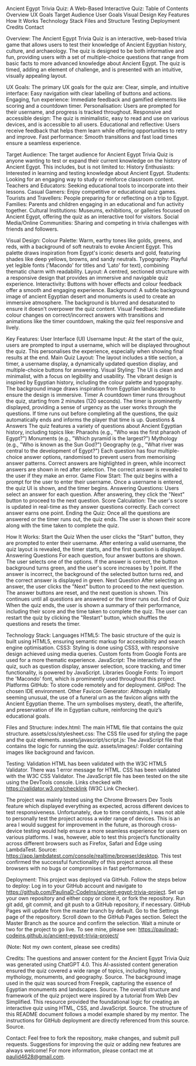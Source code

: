 Ancient Egypt Trivia Quiz: A Web-Based Interactive Quiz:
Table of Contents
Overview
UX Goals
Target Audience
User Goals
Visual Design
Key Features
How It Works
Technology Stack
Files and Structure
Testing
Deployment
Credits
Contact

Overview:
The Ancient Egypt Trivia Quiz is an interactive, web-based trivia game that allows users to test their knowledge of Ancient Egyptian history, culture, and archaeology. The quiz is designed to be both informative and fun, providing users with a set of multiple-choice questions that range from basic facts to more advanced knowledge about Ancient Egypt. The quiz is timed, adding an element of challenge, and is presented with an intuitive, visually appealing layout.

UX Goals:
The primary UX goals for the quiz are:
Clear, simple, and intuitive interface: Easy navigation with clear labelling of buttons and actions.
Engaging, fun experience: Immediate feedback and gamified elements like scoring and a countdown timer.
Personalisation: Users are prompted for their username, and progress is tracked throughout.
Responsive and accessible design: The quiz is minimalistic, easy to read and use on various devices, and is accessible to all users.
Educational and reflective: Users receive feedback that helps them learn while offering opportunities to retry and improve.
Fast performance: Smooth transitions and fast load times ensure a seamless experience.

Target Audience:
The target audience for Ancient Egypt Trivia Quiz is anyone wanting to test or expand their current knowledge on the history of Ancient Egypt. This includes, but is not limited to:
History Enthusiasts: Interested in learning and testing knowledge about Ancient Egypt.
Students: Looking for an engaging way to study or reinforce classroom content.
Teachers and Educators: Seeking educational tools to incorporate into their lessons.
Casual Gamers: Enjoy competitive or educational quiz games.
Tourists and Travellers: People preparing for or reflecting on a trip to Egypt.
Families: Parents and children engaging in an educational and fun activity together.
Cultural Institutions: Museums, exhibitions, or galleries focused on Ancient Egypt, offering the quiz as an interactive tool for visitors.
Social Media/Online Communities: Sharing and competing in trivia challenges with friends and followers.

Visual Design:
Colour Palette: Warm, earthy tones like golds, greens, and reds, with a background of soft neutrals to evoke Ancient Egypt. This palette draws inspiration from Egypt's iconic deserts and gold, featuring shades like deep yellows, browns, and sandy neutrals.
Typography: Playful yet legible fonts ('Macondo' for titles and 'Lato' for text), combining thematic charm with readability.
Layout: A centred, sectioned structure with a responsive design that provides an immersive and navigable quiz experience.
Interactivity: Buttons with hover effects and colour feedback offer a smooth and engaging experience.
Background: A subtle background image of ancient Egyptian desert and monuments is used to create an immersive atmosphere. The background is blurred and desaturated to ensure it doesn't overpower the quiz content.
Visual Feedback: Immediate colour changes on correct/incorrect answers with transitions and animations like the timer countdown, making the quiz feel responsive and lively.

Key Features:
User Interface (UI)
Username Input: At the start of the quiz, users are prompted to input a username, which will be displayed throughout the quiz. This personalises the experience, especially when showing final results at the end.
Main Quiz Layout: The layout includes a title section, a timer, a username display, a dynamically updated question display, and multiple-choice buttons for answering.
Visual Styling: The UI is clean and minimalist, with a focus on legibility and usability. The vibrant design is inspired by Egyptian history, including the colour palette and typography. The background image draws inspiration from Egyptian landscapes to ensure the design is immersive.
Timer
A countdown timer runs throughout the quiz, starting from 2 minutes (120 seconds). The timer is prominently displayed, providing a sense of urgency as the user works through the questions.
If time runs out before completing all the questions, the quiz automatically ends and informs the player that time is up.
Questions & Answers
The quiz features a variety of questions about Ancient Egyptian history, including topics like:
Pharaohs (e.g., "Who was the first pharaoh of Egypt?")
Monuments (e.g., "Which pyramid is the largest?")
Mythology (e.g., "Who is known as the Sun God?")
Geography (e.g., "What river was central to the development of Egypt?")
Each question has four multiple-choice answer options, randomised to prevent users from memorising answer patterns.
Correct answers are highlighted in green, while incorrect answers are shown in red after selection. The correct answer is revealed to the user if they make an error.
Game Flow
Start: The quiz begins with a prompt for the user to enter their username. Once a username is entered, the quiz UI is shown, and the timer begins.
Answering Questions: Users select an answer for each question. After answering, they click the "Next" button to proceed to the next question.
Score Calculation: The user's score is updated in real-time as they answer questions correctly. Each correct answer earns one point.
Ending the Quiz: Once all the questions are answered or the timer runs out, the quiz ends. The user is shown their score along with the time taken to complete the quiz.

How It Works:
Start the Quiz
When the user clicks the "Start" button, they are prompted to enter their username.
After entering a valid username, the quiz layout is revealed, the timer starts, and the first question is displayed.
Answering Questions
For each question, four answer buttons are shown. The user selects one of the options.
If the answer is correct, the button background turns green, and the user's score increases by 1 point.
If the answer is incorrect, the background of the selected button turns red, and the correct answer is displayed in green.
Next Question
After selecting an answer, the user clicks the "Next" button to proceed to the next question. The answer buttons are reset, and the next question is shown.
This continues until all questions are answered or the timer runs out.
End of Quiz
When the quiz ends, the user is shown a summary of their performance, including their score and the time taken to complete the quiz.
The user can restart the quiz by clicking the "Restart" button, which shuffles the questions and resets the timer.

Technology Stack:
Languages
HTML5: The basic structure of the quiz is built using HTML5, ensuring semantic markup for accessibility and search engine optimisation.
CSS3: Styling is done using CSS3, with responsive design achieved using media queries. Custom fonts from Google Fonts are used for a more thematic experience.
JavaScript: The interactivity of the quiz, such as question display, answer selection, score tracking, and timer functionality, is powered by JavaScript.
Libraries
Google Fonts: To import the 'Macondo' font, which is prominently used throughout this project.
Platforms
GitHub: To store code remotely and for deployment.
GitPod: The chosen IDE environment.
Other
Favicon Generator: Although initially seeming unusual, the use of a funeral urn as the favicon aligns with the Ancient Egyptian theme. The urn symbolises mystery, death, the afterlife, and preservation of life in Egyptian culture, reinforcing the quiz’s educational goals.

Files and Structure:
index.html: The main HTML file that contains the quiz structure.
assets/css/stylesheet.css: The CSS file used for styling the page and the quiz elements.
assets/javascript/script.js: The JavaScript file that contains the logic for running the quiz.
assets/images/: Folder containing images like background and favicon.

Testing:
Validation
HTML has been validated with the W3C HTML5 Validator.
There was 1 error message for HTML.
CSS has been validated with the W3C CSS Validator.
The JavaScript file has been tested on the site using the DevTools console.
Links checked with https://validator.w3.org/checklink (W3C Link Checker).

The project was mainly tested using the Chrome Browsers Dev Tools feature which displayed everything as expected, across different devices to test responsiveness. Unfortunately, due to time constraints, I was not able to personally test the project across a wider range of devices. This is an area I would suggest for improvement in the future, as thorough cross-device testing would help ensure a more seamless experience for users on various platforms. I was, however, able to test this project’s functionality across different browsers such as Firefox, Safari and Edge using LambdaTest. Source: https://app.lambdatest.com/console/realtime/browser/desktop. This test confirmed the successful functionality of this project across all these browsers with no bugs or compromises in fast performance.

Deployment:
This project was deployed via GitHub. Follow the steps below to deploy:
Log in to your GitHub account and navigate to https://github.com/PaulinaD-CodeIns/ancient-egypt-trivia-project.
Set up your own repository and either copy or clone it, or fork the repository.
Run git add, git commit, and git push to a GitHub repository, if necessary.
GitHub Pages will update from the master branch by default.
Go to the Settings page of the repository.
Scroll down to the GitHub Pages section.
Select the Master Branch as the source and confirm the selection.
Wait a minute or two for the project to go live. To see mine, please see: https://paulinad-codeins.github.io/ancient-egypt-trivia-project/

(Note: Not my own content, please see credits)

Credits:
The questions and answer content for the Ancient Egypt Trivia Quiz was generated using ChatGPT 4.0. This AI-assisted content generation ensured the quiz covered a wide range of topics, including history, mythology, monuments, and geography. Source.
The background image used in the quiz was sourced from Freepik, capturing the essence of Egyptian monuments and landscapes. Source.
The overall structure and framework of the quiz project were inspired by a tutorial from Web Dev Simplified. This resource provided the foundational logic for creating an interactive quiz using HTML, CSS, and JavaScript. Source.
The structure of this README document follows a model example shared by my mentor. The instructions for GitHub deployment are directly referenced from this source. Source.

Contact:
Feel free to fork the repository, make changes, and submit pull requests. Suggestions for improving the quiz or adding new features are always welcome! For more information, please contact me at paulid4628@gmail.com.
